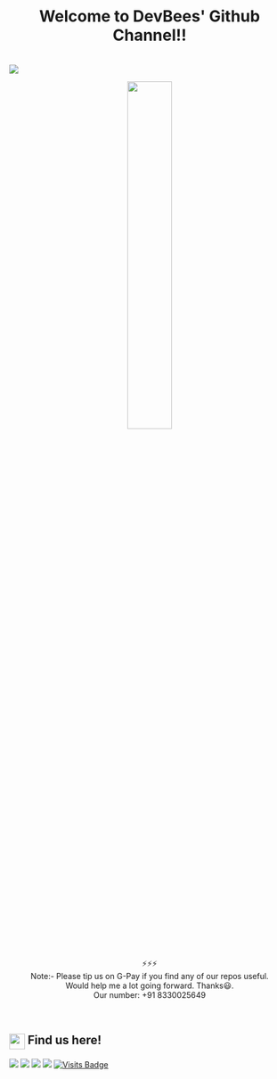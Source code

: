<h1 align="center"> Welcome to DevBees' Github Channel!!</h1> <br>

<img src="devbees(2).png" />

<p align="center" ><img 
 src="https://user-images.githubusercontent.com/22797857/90096298-b90f4b00-dd54-11ea-9a31-00ad53f8ec04.gif" width="40%"/></p>

<p align="center"> ⚡⚡⚡ <br> Note:- Please tip us on G-Pay if you find any of our repos useful. <br> Would help me a lot going forward. Thanks😃. <br>
Our number: +91 8330025649 <p>


<br>




<summary><h2><img src="https://emojis.slackmojis.com/emojis/images/1579216111/7550/pikachu_wave.gif?1579216111" align="center"
                width="28" /> Find us here!</h2></summary>

<p align = "center">
 
[<img src="https://img.shields.io/badge/gmail-%231DA1F2.svg?&style=for-the-badge&logo=gmail&logoColor=white" />](mailto:techbeestvm@gmail.com) 
[<img src = "https://img.shields.io/badge/youtube-%23E4405F.svg?&style=for-the-badge&logo=youtube&logoColor=white">](https://www.youtube.com/channel/UC2F7dFqZms_EWIUhfYdc3jA)
[<img src ="https://img.shields.io/badge/twitter-%23.svg?&style=for-the-badge&logo=&logoColor=white%22" target="null">](https://twitter.com/GovindChandran5)
[<img src = "https://img.shields.io/badge/instagram-%23E4405F.svg?&style=for-the-badge&logo=instagram&logoColor=white">](https://www.instagram.com/devbees)
[![Visits Badge](https://badges.pufler.dev/visits/chandran-jr/chandran-jr?style=for-the-badge)](https://github.com/DevBees)

</p>

<!-- [<img src="https://img.shields.io/badge/linkedin-%230077B5.svg?&style=for-the-badge&logo=linkedin&logoColor=white" />](https://www.linkedin.com/in/govind-chandran-46821a193/) 
<img src ="https://img.shields.io/badge/twitter-%23.svg?&style=for-the-badge&logo=&logoColor=white%22" target="null">](https://twitter.com/GovindChandran -->





 



